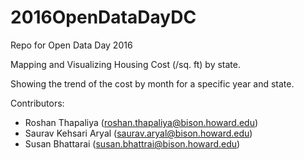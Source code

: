 # 2016OpenDataDayDC
Repo for Open Data Day 2016

Mapping and Visualizing Housing Cost (/sq. ft) by state.

Showing the trend of the cost by month for a specific year and state.


Contributors:
- Roshan Thapaliya (roshan.thapaliya@bison.howard.edu)
- Saurav Kehsari Aryal (saurav.aryal@bison.howard.edu)
- Susan Bhattarai (susan.bhattrai@bison.howard.edu)
